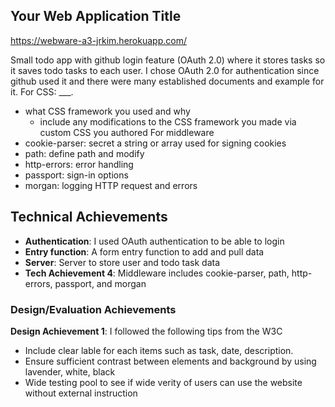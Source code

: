 ## Your Web Application Title

https://webware-a3-jrkim.herokuapp.com/

Small todo app with github login feature (OAuth 2.0) where it stores tasks so it saves todo tasks to each user.
I chose OAuth 2.0 for authentication since github used it and there were many established documents and example for it.
For CSS: ___.
- what CSS framework you used and why
  - include any modifications to the CSS framework you made via custom CSS you authored
For middleware
- cookie-parser: secret a string or array used for signing cookies
- path: define path and modify
- http-errors: error handling
- passport: sign-in options
- morgan: logging HTTP request and errors


## Technical Achievements
- **Authentication**: I used OAuth authentication to be able to login
- **Entry function**: A form entry function to add and pull data 
- **Server**: Server to store user and todo task data
- **Tech Achievement 4**: Middleware includes cookie-parser, path, http-errors, passport, and morgan

### Design/Evaluation Achievements
**Design Achievement 1**: I followed the following tips from the W3C 
- Include clear lable for each items such as task, date, description.
- Ensure sufficient contrast between elements and background by using lavender, white, black
- Wide testing pool to see if wide verity of users can use the website without external instruction
